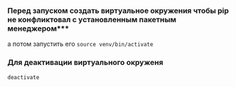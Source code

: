 ### Перед запуском создать виртуальное окружения чтобы pip не конфликтовал с установленным пакетным менеджером***  
а потом запустить его
`source venv/bin/activate`  

### Для деактивации виртуального окруженя  
`deactivate`